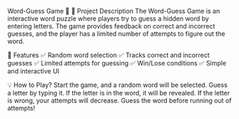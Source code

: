Word-Guess Game 🎯
📌 Project Description
The Word-Guess Game is an interactive word puzzle where players try to guess a hidden word by entering letters. The game provides feedback on correct and incorrect guesses, and the player has a limited number of attempts to figure out the word.

🚀 Features
✅ Random word selection
✅ Tracks correct and incorrect guesses
✅ Limited attempts for guessing
✅ Win/Lose conditions
✅ Simple and interactive UI


💡 How to Play?
Start the game, and a random word will be selected.
Guess a letter by typing it.
If the letter is in the word, it will be revealed.
If the letter is wrong, your attempts will decrease.
Guess the word before running out of attempts!
